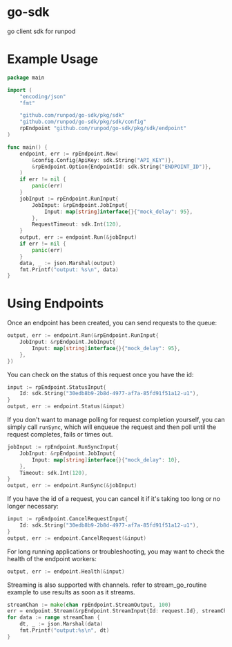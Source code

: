 # go-sdk

go client sdk for runpod

# Example Usage

```go
package main

import (
	"encoding/json"
	"fmt"

	"github.com/runpod/go-sdk/pkg/sdk"
	"github.com/runpod/go-sdk/pkg/sdk/config"
	rpEndpoint "github.com/runpod/go-sdk/pkg/sdk/endpoint"
)

func main() {
	endpoint, err := rpEndpoint.New(
		&config.Config{ApiKey: sdk.String("API_KEY")},
		&rpEndpoint.Option{EndpointId: sdk.String("ENDPOINT_ID")},
	)
	if err != nil {
		panic(err)
	}
	jobInput := rpEndpoint.RunInput{
		JobInput: &rpEndpoint.JobInput{
			Input: map[string]interface{}{"mock_delay": 95},
		},
		RequestTimeout: sdk.Int(120),
	}
	output, err := endpoint.Run(&jobInput)
	if err != nil {
		panic(err)
	}
	data, _ := json.Marshal(output)
	fmt.Printf("output: %s\n", data)
}

```

# Using Endpoints

Once an endpoint has been created, you can send requests to the queue:

```go
output, err := endpoint.Run(&rpEndpoint.RunInput{
    JobInput: &rpEndpoint.JobInput{
        Input: map[string]interface{}{"mock_delay": 95},
    },
})
```

You can check on the status of this request once you have the id:

```go
input := rpEndpoint.StatusInput{
    Id: sdk.String("30edb8b9-2b8d-4977-af7a-85fd91f51a12-u1"),
}
output, err := endpoint.Status(&input)
```

If you don't want to manage polling for request completion yourself, you can simply call `runSync`, which will enqueue the request and then poll until the request completes, fails or times out.

```go
jobInput := rpEndpoint.RunSyncInput{
    JobInput: &rpEndpoint.JobInput{
        Input: map[string]interface{}{"mock_delay": 10},
    },
    Timeout: sdk.Int(120),
}
output, err := endpoint.RunSync(&jobInput)
```

If you have the id of a request, you can cancel it if it's taking too long or no longer necessary:

```go
input := rpEndpoint.CancelRequestInput{
    Id: sdk.String("30edb8b9-2b8d-4977-af7a-85fd91f51a12-u1"),
}
output, err := endpoint.CancelRequest(&input)
```

For long running applications or troubleshooting, you may want to check the health of the endpoint workers:

```go
output, err := endpoint.Health(&input)
```

Streaming is also supported with channels. refer to stream_go_routine example to use results as soon as it streams.

```go
streamChan := make(chan rpEndpoint.StreamOutput, 100)
err = endpoint.Stream(&rpEndpoint.StreamInput{Id: request.Id}, streamChan)
for data := range streamChan {
    dt, _ := json.Marshal(data)
    fmt.Printf("output:%s\n", dt)
}
```
